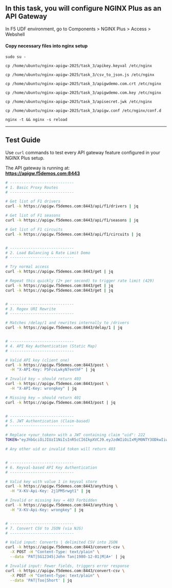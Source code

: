 ## In this task, you will configure NGINX Plus as an API Gateway
In F5 UDF environment, go to Components > NGINX Plus > Access > Webshell

#### Copy necessary files into nginx setup
`sudo su -`

`cp /home/ubuntu/nginx-apigw-2025/task_3/apikey.keyval /etc/nginx`

`cp /home/ubuntu/nginx-apigw-2025/task_3/csv_to_json.js /etc/nginx`

`cp /home/ubuntu/nginx-apigw-2025/task_3/apigwdemo.com.crt /etc/nginx`

`cp /home/ubuntu/nginx-apigw-2025/task_3/apigwdemo.com.key /etc/nginx`

`cp /home/ubuntu/nginx-apigw-2025/task_3/apisecret.jwk /etc/nginx`

`cp /home/ubuntu/nginx-apigw-2025/task_3/apigw.conf /etc/nginx/conf.d`

`nginx -t && nginx -s reload`

---

## Test Guide

Use `curl` commands to test every API gateway feature configured in your NGINX Plus setup.

The API gateway is running at:  
**https://apigw.f5demos.com:8443**

```bash
# ----------------------------
# 1. Basic Proxy Routes
# ----------------------------

# Get list of F1 drivers
curl -k https://apigw.f5demos.com:8443/api/f1/drivers | jq

# Get list of F1 seasons
curl -k https://apigw.f5demos.com:8443/api/f1/seasons | jq

# Get list of F1 circuits
curl -k https://apigw.f5demos.com:8443/api/f1/circuits | jq


# ----------------------------
# 2. Load Balancing & Rate Limit Demo
# ----------------------------

# Try normal access
curl -k https://apigw.f5demos.com:8443/get | jq

# Repeat this quickly (2+ per second) to trigger rate limit (429)
curl -k https://apigw.f5demos.com:8443/get | jq
curl -k https://apigw.f5demos.com:8443/get | jq


# ----------------------------
# 3. Regex URI Rewrite
# ----------------------------

# Matches /delay/1 and rewrites internally to /drivers
curl -k https://apigw.f5demos.com:8443/delay/1 | jq


# ----------------------------
# 4. API Key Authentication (Static Map)
# ----------------------------

# Valid API key (client_one)
curl -k https://apigw.f5demos.com:8443/post \
  -H "X-API-Key: P5FcvLwkyN7eethF" | jq

# Invalid key → should return 403
curl -k https://apigw.f5demos.com:8443/post \
  -H "X-API-Key: wrongkey" | jq

# Missing key → should return 401
curl -k https://apigw.f5demos.com:8443/post | jq


# ----------------------------
# 5. JWT Authentication (Claim-based)
# ----------------------------

# Replace <your_token> with a JWT containing claim "uid": 222
TOKEN="eyJhbGciOiJIUzI1NiIsInR5cCI6IkpXVCJ9.eyJzdWIiOiIxMjM0NTY3ODkwIiwibmFtZSI6IkpvaG4gRG9lIiwiaWF0IjoxNTE2MjM5MDIyLCJ1aWQiOjIyMn0.L7cAao32jKJGKEgdWyfKzDn6FC-3baJv6Rl1E6lGwY0" ; curl -k -H "Authorization: Bearer $TOKEN" https://apigw.f5demos.com:8443/drivers | jq

# Any other uid or invalid token will return 403


# ----------------------------
# 6. Keyval-based API Key Authentication
# ----------------------------

# Valid key with value 1 in keyval store
curl -k https://apigw.f5demos.com:8443/anything \
  -H "X-KV-Api-Key: 2j1PM5rwgt1" | jq

# Invalid or missing key → 403 Forbidden
curl -k https://apigw.f5demos.com:8443/anything \
  -H "X-KV-Api-Key: wrongkey" | jq


# ----------------------------
# 7. Convert CSV to JSON (via NJS)
# ----------------------------

# Valid input: Converts | delimited CSV into JSON
curl -k https://apigw.f5demos.com:8443/convert-csv \
  -X POST -H "Content-Type: text/plain" \
  --data 'PAT|SG12345|John Tan|1980-12-01|M|A+' | jq

# Invalid input: Fewer fields, triggers error response
curl -k https://apigw.f5demos.com:8443/convert-csv \
  -X POST -H "Content-Type: text/plain" \
  --data 'PAT|Too|Short' | jq
